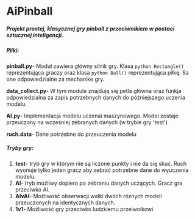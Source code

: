 # AiPinball
##### Projekt prostej, klasycznej gry pinball z przeciwnikiem w postaci sztucznej inteligencji.

##### Pliki:
**pinball.py**- Moduł zawiera główny silnik gry. Klasa ```python Rectangle()``` reprezentująca graczy oraz klasa ```python Ball()``` reprezentująca piłkę. Sa one odpowiedzialne za mechanike gry.

**data_collect.py**- W tym module znajduję się petla główna oraz funkja odpowiedzialna za zapis potrzebnych danych do późniejszego uczenia modelu.

**AI.py**- Implementacja modelu uczenai maszynowego. Model zostaje przeuczony na wcześniej zebranych danych (w trybie gry 'test')

**ruch.data**- Dane potrzebne do przeuczenia modelu

##### Tryby gry:
1. **test**- tryb gry w którym nie są liczone punkty i nie da się skuć. Ruch wyonuje tylko jeden gracz aby zebrać potrzebne dane do wyuczenia modelu.
2. **AI**- tryb możliwy dopiero po zebraniu danych uczących. Gracz gra przeciwko AI.
3. **AIvAI**- Możliwość obserwacji walki dwóch róznych modeli przeuczonych na identycznych danych.
4. **1v1**- Możliwość gry przeciwko ludzkiemu przeiwnikowi.

